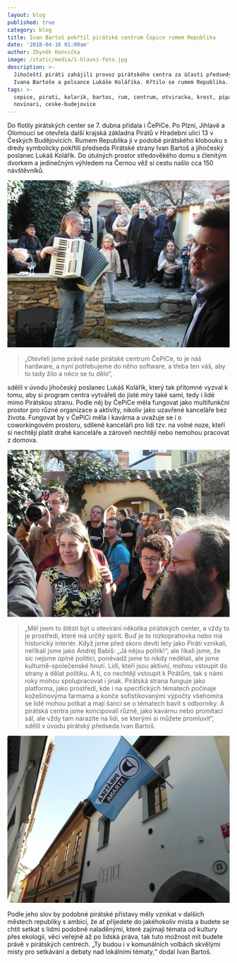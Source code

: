 ```yaml
---
layout: blog
published: true
category: blog
title: Ivan Bartoš pokřtil pirátské centrum Čepice rumem Republika
date: '2018-04-16 01:00am'
author: Zbyněk Konvička
image: /static/media/1-hlavni-foto.jpg
description: >-
  Jihočeští piráti zahájili provoz pirátského centra za účasti předsedy strany
  Ivana Bartoše a polsance Lukáše Koláříka. Křtilo se rumem Republika. 
tags: >-
  cepice, pirati, kolarik, bartos, rum, centrum, otviracka, krest, pipa, vlajka,
  novinari, ceske-budejovice
---
```

Do flotily pirátských center se 7. dubna přidala i ČePiCe. Po Plzni, Jihlavě a Olomouci se otevřela další krajská základna Pirátů v Hradební ulici 13 v Českých Budějovicích. Rumem Republika ji v podobě pirátského klobouku s dredy symbolicky pokřtili předseda Pirátské strany Ivan Bartoš a jihočeský poslanec Lukáš Kolářík. Do útulných prostor středověkého domu s členitým dvorkem a jedinečným výhledem na Černou věž si cestu našlo cca 150 návštěvníků.

![Pan předseda zahrál a zapěl.](/static/media/4.jpg)

> „Otevřeli jsme právě naše pirátské centrum ČePiCe, to je náš hardware, a nyní potřebujeme do něho software, a třeba ten váš, aby to tady žilo a něco se tu dělo“,

sdělil v úvodu jihočeský poslanec Lukáš Kolářík, který tak přítomné vyzval k tomu, aby si program centra vytvářeli do jisté míry také sami, tedy i lidé mimo Pirátskou stranu. Podle něj by ČePiCe měla fungovat jako multifunkční prostor pro různé organizace a aktivity, nikoliv jako uzavřené kanceláře bez života. Fungovat by v ČePiCi měla i kavárna a uvažuje se i o coworkingovém prostoru, sdílené kanceláři pro lidi tzv. na volné noze, kteří si nechtějí platit drahé kanceláře a zároveň nechtějí nebo nemohou pracovat z domova.

![Návštěvníci se bavili.](/static/media/11.jpg)

> „Měl jsem to štěstí být u otevírání několika pirátských center, a vždy to je prostředí, které má určitý spirit. Buď je to nízkoprahovka nebo má historický interiér. Když jsme před skoro devíti lety jako Piráti vznikali, neříkali jsme jako Andrej Babiš: „Já nějsu politik!“, ale říkali jsme, že sic nejsme úplně politici, poněvadž jsme to nikdy nedělali, ale jsme kulturně-společenské hnutí. Lidi, kteří jsou aktivní, mohou vstoupit do strany a dělat politiku. A ti, co nechtějí vstoupit k Pirátům, tak s námi roky mohou spolupracovat i jinak. Pirátská strana funguje jako platforma, jako prostředí, kde i na specifických tématech počínaje kožešinovýma farmama a konče sofistikovanými výpočty všehomíra se lidé mohou potkat a mají šanci se o tématech bavit s odborníky. A pirátská centra jsme koncipovali různě, jako kavárnu nebo promítací sál, ale vždy tam narazíte na lidi, se kterými si můžete promluvit“, sdělil v úvodu pirátský předseda Ivan Bartoš.

![Vlajka vlála a vlát bude.](/static/media/1-g.jpg)

Podle jeho slov by podobné pirátské přístavy měly vznikat v dalších městech republiky s ambicí, že ať přijedete do jakéhokoliv místa a budete se chtít setkat s lidmi podobně naladěnými, které zajímají témata od kultury přes ekologii, věci veřejné až po lidská práva, tak tuto možnost mít budete právě v pirátských centrech. „Ty budou i v komunálních volbách skvělými místy pro setkávání a debaty nad lokálními tématy,“ dodal Ivan Bartoš.
